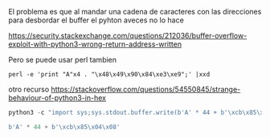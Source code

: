 
El problema es que al mandar una cadena de caracteres con las direcciones para desbordar el buffer el pyhton aveces no lo hace


https://security.stackexchange.com/questions/212036/buffer-overflow-exploit-with-python3-wrong-return-address-written

Pero se puede usar perl tambien 

```
perl -e 'print "A"x4 . "\x48\x49\x90\x84\xe3\xe9";' |xxd
```

otro recurso
https://stackoverflow.com/questions/54550845/strange-behaviour-of-python3-in-hex


```python
python3 -c "import sys;sys.stdout.buffer.write(b'A' * 44 + b'\xcb\x85\x04\x08')"
```

```python
b'A' * 44 + b'\xcb\x85\x04\x08'
```